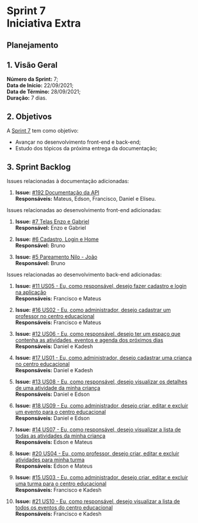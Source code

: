 # Sprint 7 <br> <span class="rotulo-extra">Iniciativa Extra</span>

## Planejamento 

## 1. Visão Geral
**Número da Sprint:** 7;<br>
**Data de Início:** 22/09/2021;<br>
**Data de Término:** 28/09/2021;<br>
**Duração:** 7 dias.<br>


## 2. Objetivos
A [Sprint 7](https://github.com/UnBArqDsw2021-1/2021.1_G6_Curumim/milestone/9) tem como objetivo:

- Avançar no desenvolvimento front-end e back-end;<br>
- Estudo dos tópicos da próxima entrega da documentação;



## 3. Sprint Backlog

Issues relacionadas à documentação adicionadas: 

1. **Issue:** [#192 Documentação da API](https://github.com/UnBArqDsw2021-1/2021.1_G6_Curumim/issues/192)<br> 
**Responsáveis:** Mateus, Edson, Francisco, Daniel e Eliseu.<br>

Issues relacionadas ao desenvolvimento front-end adicionadas: 

1. **Issue:** [#7 Telas Enzo e Gabriel](https://github.com/UnBArqDsw2021-1/2021.1_G6_Curumim_Front-end/issues/7)<br> 
**Responsável:** Enzo e Gabriel<br>

2. **Issue:** [#6 Cadastro, Login e Home](https://github.com/UnBArqDsw2021-1/2021.1_G6_Curumim_Front-end/issues/6)<br> 
**Responsável:** Bruno<br>

3. **Issue:** [#5 Pareamento Nilo - João](https://github.com/UnBArqDsw2021-1/2021.1_G6_Curumim_Front-end/issues/5)<br> 
**Responsável:** Bruno<br>

Issues relacionadas ao desenvolvimento back-end adicionadas: 

1. **Issue:** [#11 US05 - Eu, como responsável, desejo fazer cadastro e login na aplicação](https://github.com/UnBArqDsw2021-1/2021.1_G6_Curumim_Back-end/issues/11)<br> 
**Responsáveis:** Francisco e Mateus<br>

2. **Issue:** [#16 US02 - Eu, como administrador, desejo cadastrar um professor no centro educacional](https://github.com/UnBArqDsw2021-1/2021.1_G6_Curumim_Back-end/issues/16)<br> 
**Responsáveis:** Francisco e Mateus<br>

3. **Issue:** [#12 US06 - Eu, como responsável, desejo ter um espaço que contenha as atividades, eventos e agenda dos próximos dias](https://github.com/UnBArqDsw2021-1/2021.1_G6_Curumim_Back-end/issues/12)<br> 
**Responsáveis:** Daniel e Kadesh<br>

4. **Issue:** [#17 US01 - Eu, como administrador, desejo cadastrar uma criança no centro educacional](https://github.com/UnBArqDsw2021-1/2021.1_G6_Curumim_Back-end/issues/17)<br> 
**Responsáveis:** Daniel e Kadesh<br>

5. **Issue:** [#13 US08 - Eu, como responsável, desejo visualizar os detalhes de uma atividade da minha criança](https://github.com/UnBArqDsw2021-1/2021.1_G6_Curumim_Back-end/issues/13)<br> 
**Responsáveis:** Daniel e Edson<br>

6. **Issue:** [#18 US09 - Eu, como administrador, desejo criar, editar e excluir um evento para o centro educacional](https://github.com/UnBArqDsw2021-1/2021.1_G6_Curumim_Back-end/issues/18)<br> 
**Responsáveis:** Daniel e Edson<br>

7. **Issue:** [#14 US07 - Eu, como responsável, desejo visualizar a lista de todas as atividades da minha criança](https://github.com/UnBArqDsw2021-1/2021.1_G6_Curumim_Back-end/issues/14)<br> 
**Responsáveis:** Edson e Mateus<br>

8. **Issue:** [#20 US04 - Eu, como professor, desejo criar, editar e excluir atividades para minha turma](#TODO:_adicionar_link)<br> 
**Responsáveis:** Edson e Mateus<br>

9. **Issue:** [#15 US03 - Eu, como administrador, desejo criar, editar e excluir uma turma para o centro educacional](https://github.com/UnBArqDsw2021-1/2021.1_G6_Curumim_Back-end/issues/15)<br> 
**Responsáveis:** Francisco e Kadesh<br>

10. **Issue:** [#21 US10 - Eu, como responsável, desejo visualizar a lista de todos os eventos do centro educacional](https://github.com/UnBArqDsw2021-1/2021.1_G6_Curumim_Back-end/issues/21)<br> 
**Responsáveis:** Francisco e Kadesh<br>